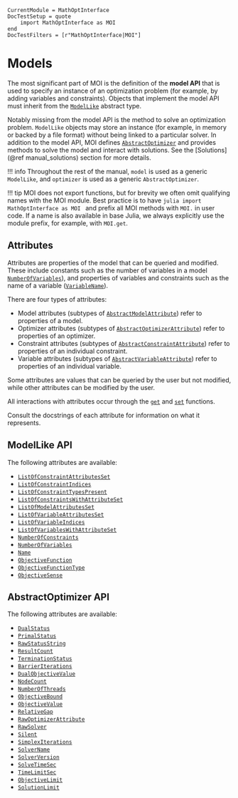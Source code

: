 ```@meta
CurrentModule = MathOptInterface
DocTestSetup = quote
    import MathOptInterface as MOI
end
DocTestFilters = [r"MathOptInterface|MOI"]
```

# Models

The most significant part of MOI is the definition of the **model API** that is
used to specify an instance of an optimization problem (for example, by adding
variables and constraints). Objects that implement the model API must inherit
from the [`ModelLike`](@ref) abstract type.

Notably missing from the model API is the method to solve an optimization
problem. `ModelLike` objects may store an instance (for example, in memory or
backed by a file format) without being linked to a particular solver. In
addition to the model API, MOI defines [`AbstractOptimizer`](@ref) and provides
methods to solve the model and interact with solutions. See the
[Solutions](@ref manual_solutions) section for more details.

!!! info
    Throughout the rest of the manual, `model` is used as a generic `ModelLike`,
    and `optimizer` is used as a generic `AbstractOptimizer`.

!!! tip
    MOI does not export functions, but for brevity we often omit qualifying
    names with the MOI module. Best practice is to have
    ```julia
    import MathOptInterface as MOI
    ```
    and prefix all MOI methods with `MOI.` in user code. If a name is also
    available in base Julia, we always explicitly use the module prefix, for
    example, with `MOI.get`.

## Attributes

Attributes are properties of the model that can be queried and modified. These
include constants such as the number of variables in a model [`NumberOfVariables`](@ref)),
and properties of variables and constraints such as the name of a variable
([`VariableName`](@ref)).

There are four types of attributes:

 * Model attributes (subtypes of [`AbstractModelAttribute`](@ref)) refer to
   properties of a model.
 * Optimizer attributes (subtypes of [`AbstractOptimizerAttribute`](@ref)) refer
   to properties of an optimizer.
 * Constraint attributes (subtypes of [`AbstractConstraintAttribute`](@ref))
   refer to properties of an individual constraint.
 * Variable attributes (subtypes of [`AbstractVariableAttribute`](@ref)) refer
   to properties of an individual variable.

Some attributes are values that can be queried by the user but not modified,
while other attributes can be modified by the user.

All interactions with attributes occur through the [`get`](@ref) and [`set`](@ref)
functions.

Consult the docstrings of each attribute for information on what it represents.

## ModelLike API

The following attributes are available:

 * [`ListOfConstraintAttributesSet`](@ref)
 * [`ListOfConstraintIndices`](@ref)
 * [`ListOfConstraintTypesPresent`](@ref)
 * [`ListOfConstraintsWithAttributeSet`](@ref)
 * [`ListOfModelAttributesSet`](@ref)
 * [`ListOfVariableAttributesSet`](@ref)
 * [`ListOfVariableIndices`](@ref)
 * [`ListOfVariablesWithAttributeSet`](@ref)
 * [`NumberOfConstraints`](@ref)
 * [`NumberOfVariables`](@ref)
 * [`Name`](@ref)
 * [`ObjectiveFunction`](@ref)
 * [`ObjectiveFunctionType`](@ref)
 * [`ObjectiveSense`](@ref)
## AbstractOptimizer API

The following attributes are available:

 * [`DualStatus`](@ref)
 * [`PrimalStatus`](@ref)
 * [`RawStatusString`](@ref)
 * [`ResultCount`](@ref)
 * [`TerminationStatus`](@ref)
 * [`BarrierIterations`](@ref)
 * [`DualObjectiveValue`](@ref)
 * [`NodeCount`](@ref)
 * [`NumberOfThreads`](@ref)
 * [`ObjectiveBound`](@ref)
 * [`ObjectiveValue`](@ref)
 * [`RelativeGap`](@ref)
 * [`RawOptimizerAttribute`](@ref)
 * [`RawSolver`](@ref)
 * [`Silent`](@ref)
 * [`SimplexIterations`](@ref)
 * [`SolverName`](@ref)
 * [`SolverVersion`](@ref)
 * [`SolveTimeSec`](@ref)
 * [`TimeLimitSec`](@ref)
 * [`ObjectiveLimit`](@ref)
 * [`SolutionLimit`](@ref)
